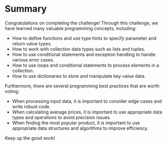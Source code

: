 # Summary

Congratulations on completing the challenge! Through this challenge, we have learned many valuable programming concepts, including:

- How to define functions and use type hints to specify parameter and return value types.
- How to work with collection data types such as lists and tuples.
- How to use conditional statements and exception handling to handle various error cases.
- How to use loops and conditional statements to process elements in a collection.
- How to use dictionaries to store and manipulate key-value data.

Furthermore, there are several programming best practices that are worth noting:

- When processing input data, it is important to consider edge cases and write robust code.
- When calculating average prices, it is important to use appropriate data types and operations to avoid precision issues.
- When finding the most popular product, it is important to use appropriate data structures and algorithms to improve efficiency.

Keep up the good work!

